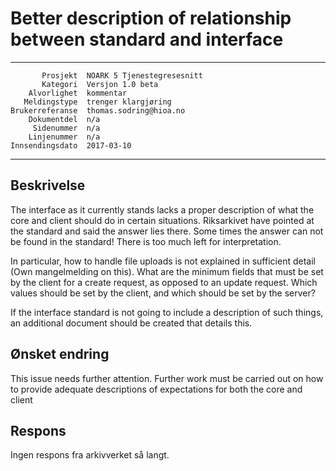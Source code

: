 Better description of relationship between standard and interface
==============================================================

 ------------------  ---------------------------------
           Prosjekt  NOARK 5 Tjenestegresesnitt
           Kategori  Versjon 1.0 beta
        Alvorlighet  kommentar
       Meldingstype  trenger klargjøring
    Brukerreferanse  thomas.sodring@hioa.no
        Dokumentdel  n/a
         Sidenummer  n/a
        Linjenummer  n/a
    Innsendingsdato  2017-03-10
 ------------------  ---------------------------------

Beskrivelse
-----------

The interface as it currently stands lacks a proper description of what the 
core and client should do in certain situations. Riksarkivet have pointed at
the standard and said the answer lies there. Some times the answer can not be
 found in the standard! There is too much left for interpretation.
 
 In particular, how to handle file uploads is not explained in sufficient 
 detail (Own mangelmelding on this). What are the minimum fields that must
 be set by the client for a create request, as opposed to an update request.
 Which values should be set by the client, and which should be set by the 
 server?
 
 If the interface standard is not going to include a description of such 
 things, an additional document should be created that details this.

Ønsket endring
--------------

This issue needs further attention. Further work must be carried out on how
to provide adequate descriptions of expectations for both the core and client 

Respons
-------

Ingen respons fra arkivverket så langt.

